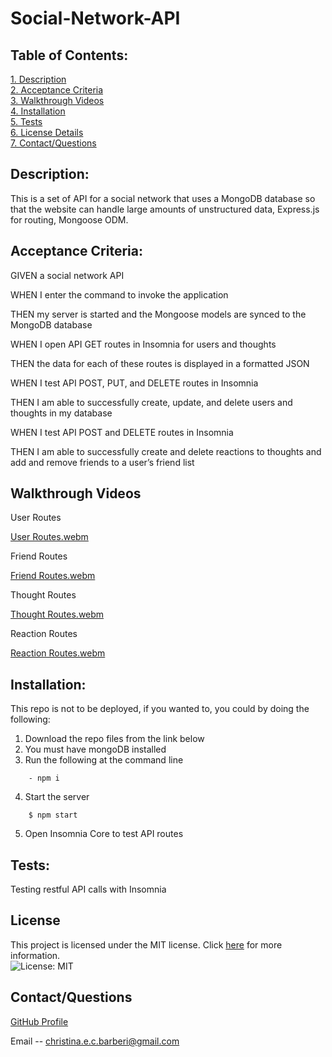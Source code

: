 # Social-Network-API

 ## Table of Contents:  
[1. Description](#Description)  
[2. Acceptance Criteria](#Acceptance-Criteria)  
[3. Walkthrough Videos](#Walkthrough-Videos)  
[4. Installation](#Installation)  
[5. Tests](#Tests)  
[6. License Details](#License-Details)    
[7. Contact/Questions](#Contact/Questions)   
 

## Description:
This is a set of API for a social network that uses a MongoDB database so that the website can handle large amounts of unstructured data, Express.js for routing, Mongoose ODM.

## Acceptance Criteria:

GIVEN a social network API

WHEN I enter the command to invoke the application

THEN my server is started and the Mongoose models are synced to the MongoDB database

WHEN I open API GET routes in Insomnia for users and thoughts

THEN the data for each of these routes is displayed in a formatted JSON

WHEN I test API POST, PUT, and DELETE routes in Insomnia

THEN I am able to successfully create, update, and delete users and thoughts in my database

WHEN I test API POST and DELETE routes in Insomnia

THEN I am able to successfully create and delete reactions to thoughts and add and remove friends to a user’s friend list

## Walkthrough Videos
User Routes

[User Routes.webm](https://user-images.githubusercontent.com/119627874/236025055-01d28d44-25ba-42bd-9df4-206ac7f3a331.webm)

Friend Routes

[Friend Routes.webm](https://user-images.githubusercontent.com/119627874/236027431-b57c9005-2a13-4e85-b8ff-6e6281f509a9.webm)

 Thought Routes
 
 [Thought Routes.webm](https://user-images.githubusercontent.com/119627874/236045777-a1789cbd-6cd4-4755-98fc-13fb0c5811cd.webm)

 Reaction Routes 
 
 [Reaction Routes.webm](https://user-images.githubusercontent.com/119627874/236050991-834c66b5-1500-4c69-86f8-8c12ff28d4bf.webm)


## Installation:

This repo is not to be deployed, if you wanted to, you could by doing the following:  
1. Download the repo files from the link below
2. You must have mongoDB installed
3. Run the following at the command line
```
    - npm i
```
4. Start the server
```
    $ npm start
```
5. Open Insomnia Core to test API routes

## Tests:  

Testing restful API calls with Insomnia 

## License

This project is licensed under the MIT license. Click [here](https://opensource.org/licenses/MIT) for more information.<br>
![License: MIT](https://img.shields.io/badge/License-MIT-yellow.svg)

## Contact/Questions

[GitHub Profile](https://github.com/Christinaecb)

Email -- christina.e.c.barberi@gmail.com



